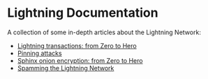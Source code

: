# Lightning Documentation

A collection of some in-depth articles about the Lightning Network:

* [Lightning transactions: from Zero to Hero](./lightning-txs.md)
* [Pinning attacks](./pinning-attacks.md)
* [Sphinx onion encryption: from Zero to Hero](./sphinx.md)
* [Spamming the Lightning Network](./spam-prevention.md)
